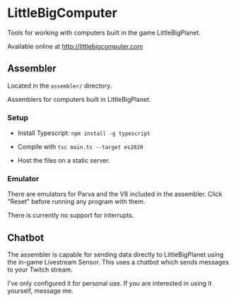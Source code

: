 # LittleBigComputer

Tools for working with computers built in the game LittleBigPlanet.

Available online at http://littlebigcomputer.com

## Assembler

Located in the `assembler/` directory.

Assemblers for computers built in LittleBigPlanet.


### Setup

* Install Typescript: `npm install -g typescript`

* Compile with `tsc main.ts --target es2020`

* Host the files on a static server.


### Emulator

There are emulators for Parva and the V8 included in the assembler. Click "Reset" before running any program with them.

There is currently no support for interrupts.


## Chatbot

The assembler is capable for sending data directly to LittleBigPlanet using the in-game Livestream Sensor. This uses a chatbot which sends messages to your Twitch stream.

I've only configured it for personal use. If you are interested in using it yourself, message me.
